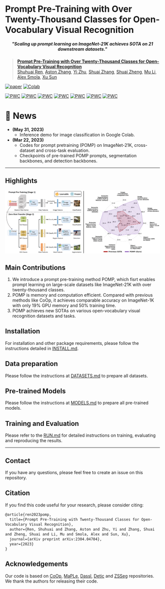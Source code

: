 # Prompt Pre-Training with Over Twenty-Thousand Classes for Open-Vocabulary Visual Recognition

<h5 align="center"><i>"Scaling up prompt learning on ImageNet-21K achieves SOTA on 21 downstream datasets."</i></h5>

> [**Prompt Pre-Training with Over Twenty-Thousand Classes for Open-Vocabulary Visual Recognition**](https://arxiv.org/abs/2304.04704)<br>
> [Shuhuai Ren](https://renshuhuai-andy.github.io/), [Aston Zhang](https://www.astonzhang.com/), [Yi Zhu](https://bryanyzhu.github.io/), [Shuai Zhang](https://shuaizhang.tech/), [Shuai Zheng](https://szhengac.github.io/), [Mu Li](http://www.cs.cmu.edu/~muli/), [Alex Smola](https://alex.smola.org/), [Xu Sun](https://xusun.org/index.htm)


[![paper](https://img.shields.io/badge/arXiv-Paper-<COLOR>.svg)](https://arxiv.org/abs/2304.04704) 
[![Colab](https://colab.research.google.com/assets/colab-badge.svg)](
https://colab.research.google.com/drive/1OEFw1GfKXogx8mdFS2pClLjPK3aPEZyY?usp=sharing)

[![PWC](https://img.shields.io/endpoint.svg?url=https://paperswithcode.com/badge/prompt-pre-training-with-twenty-thousand/prompt-engineering-on-imagenet-21k)](https://paperswithcode.com/sota/prompt-engineering-on-imagenet-21k?p=prompt-pre-training-with-twenty-thousand) 
[![PWC](https://img.shields.io/endpoint.svg?url=https://paperswithcode.com/badge/prompt-pre-training-with-twenty-thousand/prompt-engineering-on-imagenet-a)](https://paperswithcode.com/sota/prompt-engineering-on-imagenet-a?p=prompt-pre-training-with-twenty-thousand)
[![PWC](https://img.shields.io/endpoint.svg?url=https://paperswithcode.com/badge/prompt-pre-training-with-twenty-thousand/prompt-engineering-on-imagenet-r)](https://paperswithcode.com/sota/prompt-engineering-on-imagenet-r?p=prompt-pre-training-with-twenty-thousand)
[![PWC](https://img.shields.io/endpoint.svg?url=https://paperswithcode.com/badge/prompt-pre-training-with-twenty-thousand/prompt-engineering-on-imagenet-s)](https://paperswithcode.com/sota/prompt-engineering-on-imagenet-s?p=prompt-pre-training-with-twenty-thousand)
[![PWC](https://img.shields.io/endpoint.svg?url=https://paperswithcode.com/badge/prompt-pre-training-with-twenty-thousand/open-vocabulary-semantic-segmentation-on-coco)](https://paperswithcode.com/sota/open-vocabulary-semantic-segmentation-on-coco?p=prompt-pre-training-with-twenty-thousand)
[![PWC](https://img.shields.io/endpoint.svg?url=https://paperswithcode.com/badge/prompt-pre-training-with-twenty-thousand/open-vocabulary-semantic-segmentation-on-5)](https://paperswithcode.com/sota/open-vocabulary-semantic-segmentation-on-5?p=prompt-pre-training-with-twenty-thousand) [![PWC](https://img.shields.io/endpoint.svg?url=https://paperswithcode.com/badge/prompt-pre-training-with-twenty-thousand/open-vocabulary-object-detection-on-lvis-v1-0)](https://paperswithcode.com/sota/open-vocabulary-object-detection-on-lvis-v1-0?p=prompt-pre-training-with-twenty-thousand) 

# :rocket: News
* **(May 31, 2023)** 
  * Inference demo for image classification in Google Colab. 
* **(Mar 22, 2023)** 
  * Codes for prompt pretraining (POMP) on ImageNet-21K, cross-dataset and cross-task evaluation.
  * Checkpoints of pre-trained POMP prompts, segmentation backbones, and detection backbones.
<hr />

## Highlights

![main figure](docs/main_figure.png)


## Main Contributions

1) We introduce a prompt pre-training method POMP, which fisrt enables prompt learning on large-scale datasets like ImageNet-21K with over twenty-thousand classes.
2) POMP is memory and computation efficient. Compared with previous methods like CoOp, it achieves comparable accuracy on ImageNet-1K with only 19\% GPU memory and 50\% training time.
3) POMP achieves new SOTAs on various open-vocabulary visual recognition datasets and tasks.

## Installation 
For installation and other package requirements, please follow the instructions detailed in [INSTALL.md](docs/INSTALL.md). 

## Data preparation
Please follow the instructions at [DATASETS.md](docs/DATASETS.md) to prepare all datasets.

## Pre-trained Models
Please follow the instructions at [MODELS.md](docs/MODELS.md) to prepare all pre-trained models.

## Training and Evaluation
Please refer to the [RUN.md](docs/RUN.md) for detailed instructions on training, evaluating and reproducing the results.


<hr />

## Contact
If you have any questions, please feel free to create an issue on this repository.

## Citation
If you find this code useful for your research, please consider citing:
```
@article{ren2023pomp,
  title={Prompt Pre-Training with Twenty-Thousand Classes for Open-Vocabulary Visual Recognition},
  author={Ren, Shuhuai and Zhang, Aston and Zhu, Yi and Zhang, Shuai and Zheng, Shuai and Li, Mu and Smola, Alex and Sun, Xu},
  journal={arXiv preprint arXiv:2304.04704},
  year={2023}
}
```

## Acknowledgements

Our code is based on [CoOp](https://github.com/KaiyangZhou/CoOp), [MaPLe](https://github.com/muzairkhattak/multimodal-prompt-learning), [Dassl](https://github.com/KaiyangZhou/Dassl.pytorch), [Detic](https://github.com/facebookresearch/Detic) and [ZSSeg](https://github.com/MendelXu/zsseg.baseline) repositories. We thank the authors for releasing their code. 
